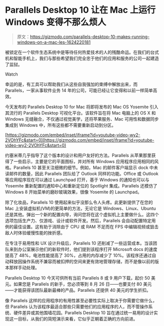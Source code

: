 # Parallels Desktop 10 让在 Mac 上运行 Windows 变得不那么烦人

> 原文：<https://gizmodo.com/parallels-desktop-10-makes-running-windows-on-a-mac-les-1624220181>

被锁定在一个软件生态系统中是等待任何热爱技术的人的残酷命运。在我们的台式机和智能手机上，我们与那些希望我们完全忠于他们的应用和服务的公司一起建造了监狱。

Watch

幸运的是，有工具可以帮助我们从这些自我强加的束缚中解放出来，而 Parallels，一家从事软件业务 14 年的公司，可能已经让它变得和以前一样简单高效。

今天发布的 Parallels Desktop 10 for Mac 将即将发布的 Mac OS Yosemite 引入其流行的 Parallels Desktop 可视化平台。该软件旨在将 Mac 电脑上的 OS X 和 Windows 无缝融合，不仅通过视觉美学，还将苹果服务、Mac 可用性和数据同步集成到 Windows 中，所有这些都不需要重新启动到分区。

 [https://gizmodo.com/embed/inset/iframe?id=youtube-video-wy2-2VOhYFc&start=0](https://gizmodo.com/embed/inset/iframe?id=youtube-video-wy2-2VOhYFc&start=0) 

约塞米蒂几乎指导了这个版本的设计和用户友好的方法。Parallels 从苹果那里获得了一些启示，主要是它的平面图标，并对所有 Windows 应用程序应用相同的风格。Parallels 10 甚至关注细微的细节。例如，Mac 的邮件客户端显示 dock 中未读邮件的数量，因此 Parallels 团队给了 Outlook 同样的功能。Office 或 Outlook 等应用程序现在可以通过 Launchpad 打开，基于 Windows 的通知也可以与 Yosemite 重新配置的通知中心和重新定位的 Spotlight 集成。Parallels 还模仿了 Windows 8 开始菜单的磨砂玻璃效果，很像 Yosemite 的 Launchpad。

除了化妆品，Parallels 10 使用起来似乎没那么令人头疼。此更新提供了在您的 Mac 上安装虚拟机(VM)的更简单的方法，无论它是 Windows、Linux、Ubuntu 还是其他。弹出一个新的配置向导，询问您将在这个虚拟机上主要做什么。这四个选项包括生产力、仅游戏、设计或软件开发。然后，Parallels 会自动配置特定用例的最佳设置。这有助于消除由于 CPU 或 RAM 不足而在 FPS 中编辑视频或狙击敌人时体验缓慢性能的挫折感。

在专注于易用性和 UX 设计升级后，Parallels 10 还削减了一些运营成本。当该团队来到办公室展示他们的新软件时，他们提到该程序打开 Microsoft docs 的速度提高了 48%，电池性能提高了 30%，占用的内存减少了 10%。该程序还通过自动释放因操作系统不兼容而被扣押的空间来更有效地管理存储，而不是像以前的版本那样手动处理。

Parallels Desktop 10 今天可供所有当前 Parallels 8 或 9 用户下载，起价 50 美元。如果您是 Parallels 的新手，您必须等到 8 月 26 日——也要支付 80 美元——才能获得该团队最新最棒的产品。Parallels 还提供 40 美元的学生折扣。

像 Parallels 这样的应用程序的有用性甚至必要性实际上取决于你需要它做什么，但 Parallels 认为该程序最适合那些只需要他们的应用程序的人，而不管操作系统、硬件差异或其他围墙花园。Parallels Desktop 10 旨在通过统一易用的设计实现这一目标，从我们的简短演示来看，它似乎正朝着正确的方向前进。